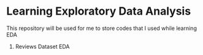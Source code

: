 # Learning Exploratory Data Analysis 

This repository will be used for me to store codes that I used while learning EDA

1. Reviews Dataset EDA 
